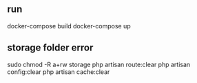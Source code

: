 ## run
docker-compose build
docker-compose up

## storage folder error
sudo chmod -R a+rw storage
php artisan route:clear
php artisan config:clear
php artisan cache:clear
